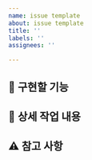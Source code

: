 ```yaml
---
name: issue template
about: issue template
title: ''
labels: ''
assignees: ''

---
```


## :dart: 구현할 기능

## :memo: 상세 작업 내용
<!--- 체크박스를 사용하여 작업 진행 상황을 추가 --->

## :warning: 참고 사항
<!--- 불릿 포인트로 간략하게 작성 --->
